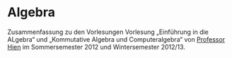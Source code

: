 <h1>Algebra</h1>

Zusammenfassung zu den Vorlesungen Vorlesung &bdquo;Einführung in die ALgebra&ldquo; und &bdquo;Kommutative Algebra und Computeralgebra&ldquo; von <a href="http://alg.math.uni-augsburg.de/mitarbeiter/mhien">Professor Hien</a> im Sommersemester 2012 und Wintersemester 2012/13.